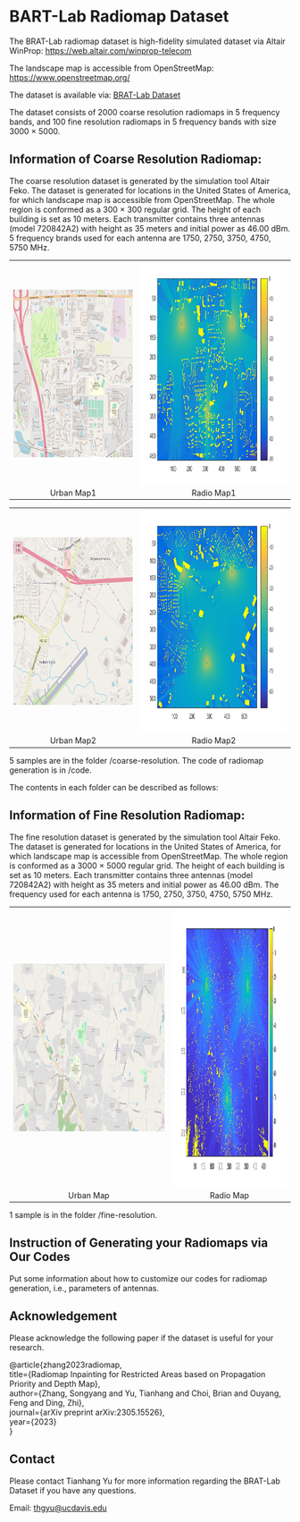 # BART-Lab Radiomap Dataset
The BRAT-Lab radiomap dataset is high-fidelity simulated dataset via Altair WinProp: https://web.altair.com/winprop-telecom

The landscape map is accessible from OpenStreetMap: https://www.openstreetmap.org/

The dataset is available via: [BRAT-Lab Dataset](https://www.dropbox.com/scl/fo/kua86qnk1aukt8i4f2rma/h?rlkey=j82kiq4dgaw3l0bzbeyfvv4oi&dl=0)

The dataset consists of 2000 coarse resolution radiomaps in 5 frequency bands, and 100 fine resolution radiomaps in 5 frequency bands with size 3000 × 5000.

## Information of Coarse Resolution Radiomap:
The coarse resolution dataset is generated by the simulation tool Altair Feko. The dataset is generated for locations in the United States of America, for which landscape map is accessible from OpenStreetMap. 
The whole region is conformed as a 300 × 300 regular grid. The height of each building is set as 10 meters. 
Each transmitter contains three antennas (model 720842A2) with height as 35 meters and initial power as 46.00 dBm. 
5 frequency brands used for each antenna are 1750, 2750, 3750, 4750, 5750 MHz.

<table>
<tr>
<td><img src="https://github.com/BRATLab-UCD/Radiomap-Data/blob/main/examples/3750MHz_1604_urbanmap.png?raw=true" width="400" height="300" align="center"></td>
<td><img src="https://github.com/BRATLab-UCD/Radiomap-Data/blob/main/examples/3750MHz_1604_radiomap.png?raw=true" width="500" height="400" align="center"></td>
</tr>
<tr>
<td align="center">Urban Map1</td>
<td align="center">Radio Map1</td>
</tr>
</table>

<table>
<tr>
<td><img src="https://github.com/BRATLab-UCD/Radiomap-Data/blob/main/examples/3750MHz_1700_urbanmap.png?raw=true" width="400" height="300" align="center"></td>
<td><img src="https://github.com/BRATLab-UCD/Radiomap-Data/blob/main/examples/3750MHz_1700_radiomap.png?raw=true" width="500" height="400" align="center"></td>
</tr>
<tr>
<td align="center">Urban Map2</td>
<td align="center">Radio Map2</td>
</tr>
</table>

5 samples are in the folder /coarse-resolution. The code of radiomap generation is in /code.

The contents in each folder can be described as follows:

## Information of Fine Resolution Radiomap:
The fine resolution dataset is generated by the simulation tool Altair Feko. The dataset is generated for locations in the United States of America, for which landscape map is accessible from OpenStreetMap. 
The whole region is conformed as a 3000 × 5000 regular grid. The height of each building is set as 10 meters. 
Each transmitter contains three antennas (model 720842A2) with height as 35 meters and initial power as 46.00 dBm. 
The frequency used for each antenna is 1750, 2750, 3750, 4750, 5750 MHz. 

<table>
<tr>
<td><img src="https://github.com/BRATLab-UCD/Radiomap-Data/blob/main/examples/5750MHz_2_urbanmap.png?raw=true" width="400" height="300" align="center"></td>
<td><img src="https://github.com/BRATLab-UCD/Radiomap-Data/blob/main/examples/5750MHz_2_radiomap.png?raw=true" width="300" height="500" align="center"></td>
</tr>
<tr>
<td align="center">Urban Map</td>
<td align="center">Radio Map</td>
</tr>
</table>

1 sample is in the folder /fine-resolution.

## Instruction of Generating your Radiomaps via Our Codes
Put some information about how to customize our codes for radiomap generation, i.e., parameters of antennas.

## Acknowledgement
Please acknowledge the following paper if the dataset is useful for your research.

@article{zhang2023radiomap,<br/>
  title={Radiomap Inpainting for Restricted Areas based on Propagation Priority and Depth Map}, <br/>
  author={Zhang, Songyang and Yu, Tianhang and Choi, Brian and Ouyang, Feng and Ding, Zhi},<br/>
  journal={arXiv preprint arXiv:2305.15526}, <br/>
  year={2023} <br/>
}

## Contact
Please contact Tianhang Yu for more information regarding the BRAT-Lab Dataset if you have any questions.

Email: thgyu@ucdavis.edu

